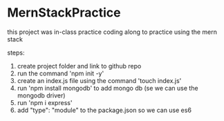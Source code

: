 # MernStackPractice

this project was in-class practice coding along to practice using the mern stack 

steps: 
1. create project folder and link to github repo
2. run the command 'npm init -y'
3. create an index.js file using the command 'touch index.js'
4. run 'npm install mongodb' to add mongo db (se we can use the mongodb driver)
5. run 'npm i express'
6. add "type": "module" to the package.json so we can use es6 